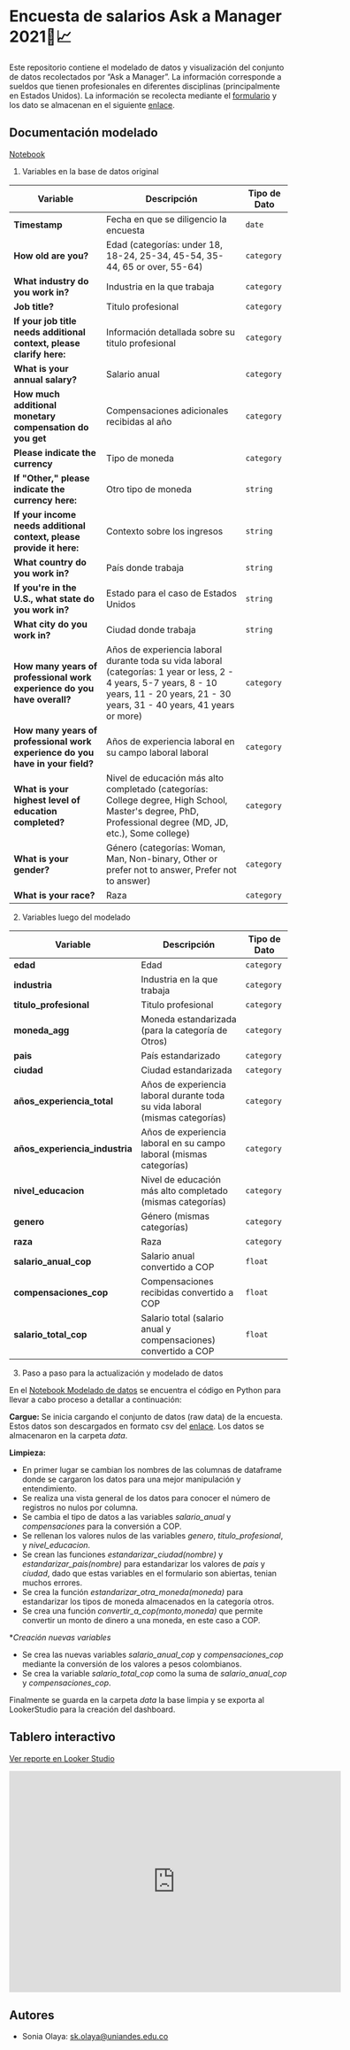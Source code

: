 
# Encuesta de salarios Ask a Manager 2021💼📈

Este repositorio contiene el modelado de datos y visualización del conjunto de datos recolectados por “Ask a Manager”. La información corresponde a sueldos que tienen profesionales en diferentes disciplinas (principalmente en Estados Unidos). La información se recolecta mediante el [formulario](https://www.askamanager.org/2021/04/how-much-money-do-you-make-4.html) y los dato se almacenan en el siguiente [enlace](https://docs.google.com/spreadsheets/d/1IPS5dBSGtwYVbjsfbaMCYIWnOuRmJcbequohNxCyGVw/edit?resourcekey#gid=1625408792 ).



 


## Documentación modelado

[Notebook](https://github.com/soniakolaya/Encuesta_salarios/blob/main/Modelado_datos.ipynb)

1. Variables en la base de datos original

| Variable            | Descripción                                                                                                           | Tipo de Dato   |
|---------------------|-----------------------------------------------------------------------------------------------------------------------|----------------|
| **Timestamp**          | Fecha en que se diligencio la encuesta                                                         | `date`     |
| **How old are you?**          | Edad (categorías: under 18, 18-24, 25-34, 45-54, 35-44, 65 or over, 55-64)                                                        | `category`     |
| **What industry do you work in?**          | Industria en la que trabaja                                                          | `category`     |
| **Job title?**          | Titulo profesional                                                          | `category`     |
| **If your job title needs additional context, please clarify here:**          | Información detallada sobre su titulo profesional                                                          | `category`     |
| **What is your annual salary?**          | Salario anual                                                          | `category`     |
| **How much additional monetary compensation do you get**          | Compensaciones adicionales recibidas al año                                                          | `category`     |
| **Please indicate the currency**          | Tipo de moneda                                                          | `category`     |
| **If "Other," please indicate the currency here:**          | Otro tipo de moneda                                                          | `string`     |
| **If your income needs additional context, please provide it here:**          | Contexto sobre los ingresos                                                          | `string`     |
| **What country do you work in?**          | País donde trabaja                                                          | `string`     |
| **If you're in the U.S., what state do you work in?**          | Estado para el caso de Estados Unidos                                                         | `string`     |
| **What city do you work in?**          | Ciudad donde trabaja                                                          | `string`     |
| **How many years of professional work experience do you have overall?**          | Años de experiencia laboral durante toda su vida laboral (categorías: 1 year or less, 2 - 4 years, 5-7 years, 8 - 10 years, 11 - 20 years, 21 - 30 years, 31 - 40 years, 41 years or more)                                                        | `category`     |
| **How many years of professional work experience do you have in your field?**          | Años de experiencia laboral en su campo laboral laboral                                                         | `category`     |
| **What is your highest level of education completed?**          | Nivel de educación más alto completado (categorías: College degree, High School, Master's degree, PhD, Professional degree (MD, JD, etc.), Some college)                                                        | `category`     |
| **What is your gender?**          | Género (categorías: Woman, Man, Non-binary, Other or prefer not to answer, Prefer not to answer)                                                         | `category`     |
| **What is your race?**          | Raza                                                         | `category`     |

2. Variables luego del modelado

| Variable            | Descripción                                                                                                           | Tipo de Dato   |
|---------------------|-----------------------------------------------------------------------------------------------------------------------|----------------|
| **edad**          | Edad                                                         | `category`     |
| **industria**          | Industria en la que trabaja                                                         | `category`     |
| **titulo_profesional**          | Titulo profesional                                                         | `category`     |
| **moneda_agg**          | Moneda estandarizada (para la categoría de Otros)                                                         | `category`     |
| **pais**          | País estandarizado                                                         | `category`     |
| **ciudad**          | Ciudad estandarizada                                                         | `category`     |
| **años_experiencia_total**          | Años de experiencia laboral durante toda su vida laboral (mismas categorías)                                                         | `category`     |
| **años_experiencia_industria**          | Años de experiencia laboral en su campo laboral (mismas categorías)                                                         | `category`     |
| **nivel_educacion**          | Nivel de educación más alto completado (mismas categorías)                                                         | `category`     |
| **genero**          | Género (mismas categorías)                                                         | `category`     |
| **raza**          | Raza                                                         | `category`     |
| **salario_anual_cop**          | Salario anual convertido a COP                                                         | `float`     |
| **compensaciones_cop**          | Compensaciones recibidas convertido a COP                                                         | `float`     |
| **salario_total_cop**          | Salario total (salario anual y compensaciones) convertido a COP                                                         | `float`     |

3. Paso a paso para la actualización y modelado de datos


En el [Notebook Modelado de datos](https://github.com/soniakolaya/Encuesta_salarios/blob/main/Modelado_datos.ipynb) se encuentra el código en Python para llevar a cabo proceso a detallar a continuación:

**Cargue:** Se inicia cargando el conjunto de datos (raw data) de la encuesta. Estos datos son descargados en formato csv del [enlace](https://docs.google.com/spreadsheets/d/1IPS5dBSGtwYVbjsfbaMCYIWnOuRmJcbequohNxCyGVw/edit?resourcekey#gid=1625408792 ). Los datos se almacenaron en la carpeta *data*.

**Limpieza:** 
- En primer lugar se cambian los nombres de las columnas de dataframe donde se cargaron los datos para una mejor manipulación y entendimiento. 
- Se realiza una vista general de los datos para conocer el número de registros no nulos por columna. 
- Se cambia el tipo de datos a las variables *salario_anual* y *compensaciones* para la conversión a COP. 
- Se rellenan los valores nulos de las variables *genero*, *titulo_profesional*, y *nivel_educacion*.
- Se crean las funciones *estandarizar_ciudad(nombre)* y *estandarizar_pais(nombre)* para estandarizar los valores de *pais* y *ciudad*, dado que estas variables en el formulario son abiertas, tenian muchos errores.
- Se crea la función *estandarizar_otra_moneda(moneda)* para estandarizar los tipos de moneda almacenados en la categoría otros.
- Se crea una función *convertir_a_cop(monto,moneda)* que permite convertir un monto de dinero a una moneda, en este caso a COP. 

**Creación nuevas variables*
- Se crea las nuevas variables *salario_anual_cop* y *compensaciones_cop* mediante la conversión de los valores a pesos colombianos.
- Se crea la variable *salario_total_cop* como la suma de *salario_anual_cop* y *compensaciones_cop*.

Finalmente se guarda en la carpeta *data* la base limpia y se exporta al LookerStudio para la creación del dashboard.
## Tablero interactivo

[Ver reporte en Looker Studio](https://lookerstudio.google.com/s/nfEWA6ylDn4)


<iframe width="600" height="400" src="https://lookerstudio.google.com/reporting/xxxxx" frameborder="0" allowfullscreen></iframe>



## Autores

- Sonia Olaya: [sk.olaya@uniandes.edu.co](sk.olaya@uniandes.edu.co)

